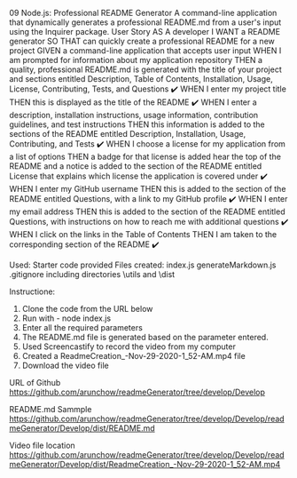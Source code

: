 09 Node.js: Professional README Generator
A command-line application that dynamically generates a professional README.md from a user's input using the Inquirer package.
User Story
AS A developer
I WANT a README generator
SO THAT can quickly create a professional README for a new project
GIVEN a command-line application that accepts user input
WHEN I am prompted for information about my application repository
THEN a quality, professional README.md is generated with the title of your project and sections entitled Description, Table of Contents, Installation, Usage, License, Contributing, Tests, and Questions ✔️
WHEN I enter my project title
THEN this is displayed as the title of the README ✔️
WHEN I enter a description, installation instructions, usage information, contribution guidelines, and test instructions
THEN this information is added to the sections of the README entitled Description, Installation, Usage, Contributing, and Tests ✔️
WHEN I choose a license for my application from a list of options
THEN a badge for that license is added hear the top of the README and a notice is added to the section of the README entitled License that explains which license the application is covered under ✔️
WHEN I enter my GitHub username
THEN this is added to the section of the README entitled Questions, with a link to my GitHub profile ✔️
WHEN I enter my email address
THEN this is added to the section of the README entitled Questions, with instructions on how to reach me with additional questions ✔️
WHEN I click on the links in the Table of Contents
THEN I am taken to the corresponding section of the README ✔️

Used:
Starter code provided
Files created:
index.js
generateMarkdown.js
.gitignore
including directories \utils and \dist

Instructione:
1. Clone the code from the URL below
2. Run with - node index.js
3. Enter all the required parameters
4. The README.md file is generated based on the parameter entered.
5. Used Screencastify to record the video from my computer 
6. Created a ReadmeCreation_-Nov-29-2020-1_52-AM.mp4 file
7. Download the video file

URL of Github
https://github.com/arunchow/readmeGenerator/tree/develop/Develop

README.md Sammple
https://github.com/arunchow/readmeGenerator/tree/develop/Develop/readmeGenerator/Develop/dist/README.md

Video file location
https://github.com/arunchow/readmeGenerator/tree/develop/Develop/readmeGenerator/Develop/dist/ReadmeCreation_-Nov-29-2020-1_52-AM.mp4





